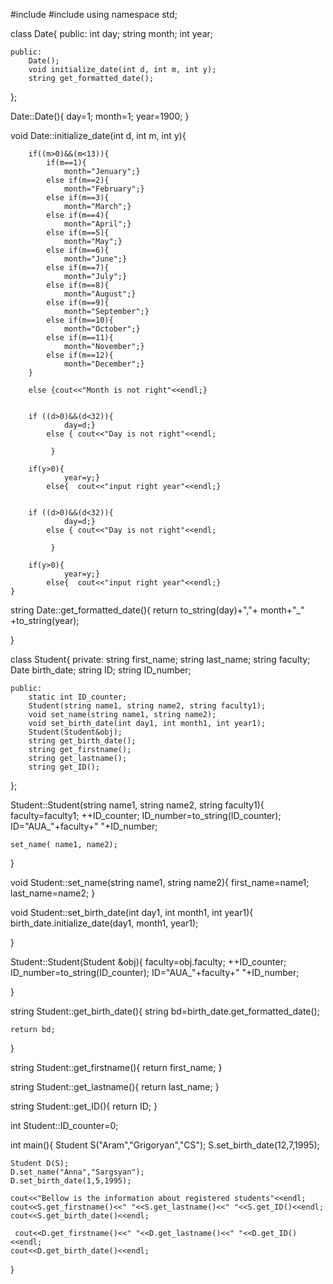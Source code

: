 #include<iostream>
#include<string>
using namespace std;

class Date{
    public:
        int day;
        string month;
        int year;
    
    public:
        Date();
        void initialize_date(int d, int m, int y);
        string get_formatted_date();
};

Date::Date(){
        day=1;
        month=1;
        year=1900;
}

void Date::initialize_date(int d, int m, int y){
    
        if((m>0)&&(m<13)){
            if(m==1){
                month="Jenuary";}
            else if(m==2){
                month="February";}
            else if(m==3){
                month="March";}
            else if(m==4){
                month="April";}
            else if(m==5){
                month="May";}
            else if(m==6){
                month="June";}
            else if(m==7){
                month="July";}
            else if(m==8){
                month="August";}
            else if(m==9){
                month="September";}
            else if(m==10){
                month="October";}
            else if(m==11){
                month="November";}
            else if(m==12){
                month="December";}
        }
        
        else {cout<<"Month is not right"<<endl;}

        
        if ((d>0)&&(d<32)){
                day=d;}
            else { cout<<"Day is not right"<<endl; 
             
             }
      
        if(y>0){
                year=y;}
            else{  cout<<"input right year"<<endl;}

        
        if ((d>0)&&(d<32)){
                day=d;}
            else { cout<<"Day is not right"<<endl; 
             
             }
      
        if(y>0){
                year=y;}
            else{  cout<<"input right year"<<endl;}
    }
    
string Date::get_formatted_date(){
    return  to_string(day)+","+ month+"_" +to_string(year);
    
}

class Student{
    private:
        string first_name;
        string last_name;
        string faculty;
        Date birth_date;
        string ID;
        string ID_number;
    
    public:
        static int ID_counter;
        Student(string name1, string name2, string faculty1);
        void set_name(string name1, string name2);
        void set_birth_date(int day1, int month1, int year1); 
        Student(Student&obj);
        string get_birth_date();
        string get_firstname();
        string get_lastname();
        string get_ID();
    

    
};

Student::Student(string name1, string name2, string faculty1){
    faculty=faculty1;
    ++ID_counter;
    ID_number=to_string(ID_counter);
    ID="AUA_"+faculty+" "+ID_number;

    set_name( name1, name2);
}

void Student::set_name(string name1, string name2){
    first_name=name1;
    last_name=name2;
}

void Student::set_birth_date(int day1, int month1, int year1){
    birth_date.initialize_date(day1, month1, year1);

    
}

Student::Student(Student &obj){
    faculty=obj.faculty;
     ++ID_counter;
    ID_number=to_string(ID_counter);
    ID="AUA_"+faculty+" "+ID_number;
    
}

string Student::get_birth_date(){
    string bd=birth_date.get_formatted_date();

    return bd;
}


string Student::get_firstname(){
    return first_name;
}

string Student::get_lastname(){
    return last_name;
}

string Student::get_ID(){
    return ID;
}
    
int Student::ID_counter=0;


int main(){
    Student S("Aram","Grigoryan","CS");
    S.set_birth_date(12,7,1995);
    
    Student D(S);
    D.set_name("Anna","Sargsyan");
    D.set_birth_date(1,5,1995);
    
    cout<<"Bellow is the information about registered students"<<endl;
    cout<<S.get_firstname()<<" "<<S.get_lastname()<<" "<<S.get_ID()<<endl;
    cout<<S.get_birth_date()<<endl;
    
     cout<<D.get_firstname()<<" "<<D.get_lastname()<<" "<<D.get_ID()<<endl;
    cout<<D.get_birth_date()<<endl;
    
}
    
